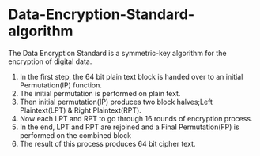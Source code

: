 # Data-Encryption-Standard-algorithm

The Data Encryption Standard is a symmetric-key algorithm for the encryption of digital data.<br />
1) In the first step, the 64 bit plain text block is handed over to an initial Permutation(IP) function.<br />
2) The initial permutation is performed on plain text.<br />
3) Then initial permutation(IP) produces two block halves;Left Plaintext(LPT) & Right Plaintext(RPT).<br />
4) Now each LPT and RPT to go through 16 rounds of encryption process.<br />
5) In the end, LPT and RPT are rejoined and a Final Permutation(FP) is performed on the combined block<br />
6) The result of this process produces 64 bit cipher text.<br />
